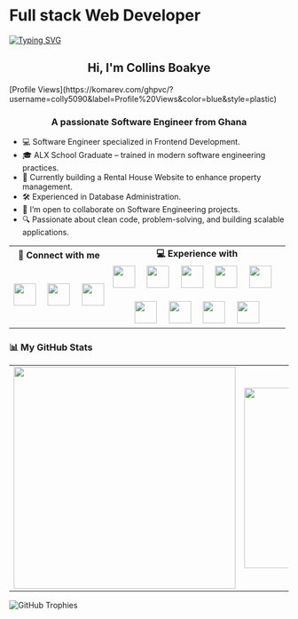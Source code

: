 # Full stack Web Developer

[![Typing SVG](https://readme-typing-svg.herokuapp.com?font=Fira+Code&pause=1000&color=4FF7BD&width=635&lines=Hey!+You+Are+Welcome+To+My+Profile;I'm+Collins%2C+a+Fullstack+Software+Engineer.+;Passionate+About+Solving+Complex+Tech+Challenges.+;Always+Learning%2C+Coding%2C+And+Building+Great+Solutions.;Feel+Free+To+Explore+My+Projects!+%F0%9F%9A%80++)](https://git.io/typing-svg)

<h2 align="center"><strong>Hi, I'm Collins Boakye</strong></h2>
[Profile Views](https://komarev.com/ghpvc/?username=colly5090&label=Profile%20Views&color=blue&style=plastic)

<h3 align="center"><strong>A passionate Software Engineer from Ghana</strong></h3>

- 💻 Software Engineer specialized in Frontend Development.
- 🎓 ALX School Graduate – trained in modern software engineering practices.
- 🏡 Currently building a Rental House Website to enhance property management.
- 🛠️ Experienced in Database Administration.
- 👯 I’m open to collaborate on Software Engineering projects.
- 🔍 Passionate about clean code, problem-solving, and building scalable applications.

<table>
  <tr>
    <td align="center"><strong>🔗 Connect with me</strong></td>
    <td align="center"><strong>💻 Experience with</strong></td>
  </tr>
  <tr>
    <td align="center">
      <a href="mailto:colly0087@gmail.com"><img src="https://upload.wikimedia.org/wikipedia/commons/4/4e/Mail_%28iOS%29.svg" width="40"></a> &nbsp;&nbsp;&nbsp;
      <a href="https://www.linkedin.com/in/collins-boakye"><img src="https://cdn.jsdelivr.net/gh/devicons/devicon/icons/linkedin/linkedin-original.svg" width="40"></a> &nbsp;&nbsp;&nbsp;
      <a href="https://x.com/colly5090"><img src="https://abs.twimg.com/responsive-web/client-web/icon-ios.b1fc7275.png" width="40"></a>
    </td>
    <td align="center">
      <img src="https://cdn.jsdelivr.net/gh/devicons/devicon/icons/html5/html5-original.svg" width="40"> &nbsp;&nbsp;&nbsp;
      <img src="https://cdn.jsdelivr.net/gh/devicons/devicon/icons/css3/css3-original.svg" width="40"> &nbsp;&nbsp;&nbsp;
      <img src="https://cdn.jsdelivr.net/gh/devicons/devicon/icons/javascript/javascript-original.svg" width="40"> &nbsp;&nbsp;&nbsp;
      <img src="https://cdn.jsdelivr.net/gh/devicons/devicon/icons/react/react-original.svg" width="40"> &nbsp;&nbsp;&nbsp;
      <img src="https://cdn.jsdelivr.net/gh/devicons/devicon/icons/nextjs/nextjs-original.svg" width="40"> &nbsp;&nbsp;&nbsp; <br><br>
      <img src="https://cdn.jsdelivr.net/gh/devicons/devicon/icons/python/python-original.svg" width="40"> &nbsp;&nbsp;&nbsp;
      <img src="https://cdn.jsdelivr.net/gh/devicons/devicon/icons/c/c-original.svg" width="40"> &nbsp;&nbsp;&nbsp;
      <img src="https://cdn.jsdelivr.net/gh/devicons/devicon/icons/microsoftsqlserver/microsoftsqlserver-plain.svg" width="40"> &nbsp;&nbsp;&nbsp;
      <img src="https://cdn.jsdelivr.net/gh/devicons/devicon/icons/mysql/mysql-original.svg" width="40">
    </td>
  </tr>
</table>

### 📊 My GitHub Stats

<table>
  <tr>
    <td align="center"><img src="https://github-readme-stats.vercel.app/api?username=colly5090&show_icons=true&theme=dark" width="400"></td>
    <td align="center"><img src="https://github-readme-stats.vercel.app/api/top-langs/?username=colly5090&layout=compact&theme=dark" width="325"></td>
    <td align="center"><img src="https://streak-stats.demolab.com/?user=colly5090&theme=dark" width="400"></td>
  </tr>
</table>

![GitHub Trophies](https://github-profile-trophy.vercel.app/?username=colly5090&theme=darkhub)
